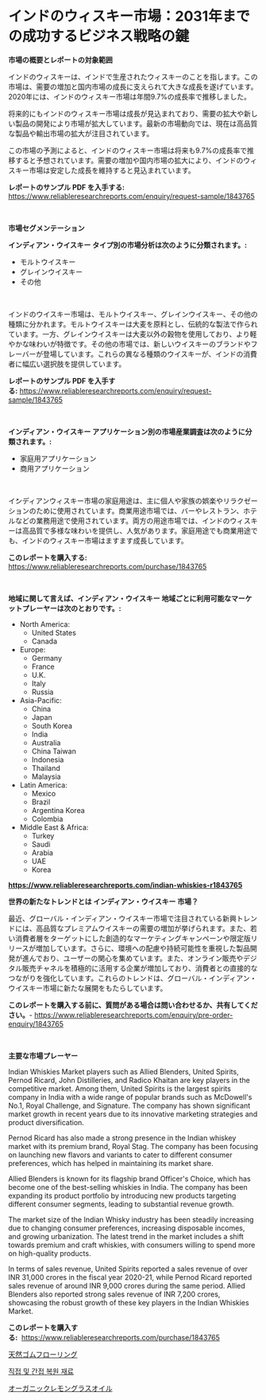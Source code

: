 <p><h1>インドのウィスキー市場：2031年までの成功するビジネス戦略の鍵</h1></p><p><strong>市場の概要とレポートの対象範囲</strong></p>
<p><p>インドのウィスキーは、インドで生産されたウィスキーのことを指します。この市場は、需要の増加と国内市場の成長に支えられて大きな成長を遂げています。2020年には、インドのウィスキー市場は年間9.7%の成長率で推移しました。</p><p>将来的にもインドのウィスキー市場は成長が見込まれており、需要の拡大や新しい製品の開発により市場が拡大しています。最新の市場動向では、現在は高品質な製品や輸出市場の拡大が注目されています。</p><p>この市場の予測によると、インドのウィスキー市場は将来も9.7%の成長率で推移すると予想されています。需要の増加や国内市場の拡大により、インドのウィスキー市場は安定した成長を維持すると見込まれています。</p></p>
<p><strong>レポートのサンプル PDF を入手する:</strong> <a href="https://www.reliableresearchreports.com/enquiry/request-sample/1843765">https://www.reliableresearchreports.com/enquiry/request-sample/1843765</a></p>
<p>&nbsp;</p>
<p><strong>市場セグメンテーション</strong></p>
<p><strong>インディアン・ウイスキー タイプ別の市場分析は次のように分類されます。:</strong></p>
<p><ul><li>モルトウイスキー</li><li>グレインウイスキー</li><li>その他</li></ul></p>
<p>&nbsp;</p>
<p><p>インドのウイスキー市場は、モルトウイスキー、グレインウイスキー、その他の種類に分かれます。モルトウイスキーは大麦を原料とし、伝統的な製法で作られています。一方、グレインウイスキーは大麦以外の穀物を使用しており、より軽やかな味わいが特徴です。その他の市場では、新しいウイスキーのブランドやフレーバーが登場しています。これらの異なる種類のウイスキーが、インドの消費者に幅広い選択肢を提供しています。</p></p>
<p><strong>レポートのサンプル PDF を入手する:</strong>&nbsp;<a href="https://www.reliableresearchreports.com/enquiry/request-sample/1843765">https://www.reliableresearchreports.com/enquiry/request-sample/1843765</a></p>
<p>&nbsp;</p>
<p><strong> インディアン・ウイスキー アプリケーション別の市場産業調査は次のように分類されます。:</strong></p>
<p><ul><li>家庭用アプリケーション</li><li>商用アプリケーション</li></ul></p>
<p>&nbsp;</p>
<p><p>イ́ンディアンウィスキー市場の家庭用途は、主に個人や家族の娯楽やリラクゼーションのために使用されています。商業用途市場では、バーやレストラン、ホテルなどの業務用途で使用されています。両方の用途市場では、インドのウィスキーは高品質で多様な味わいを提供し、人気があります。家庭用途でも商業用途でも、インドのウィスキー市場はますます成長しています。</p></p>
<p><strong>このレポートを購入する:</strong>&nbsp; <a href="https://www.reliableresearchreports.com/purchase/1843765">https://www.reliableresearchreports.com/purchase/1843765</a></p>
<p>&nbsp;</p>
<p><strong>地域に関して言えば、インディアン・ウイスキー 地域ごとに利用可能なマーケットプレーヤーは次のとおりです。:</strong></p>
<p><ul>
    <li>
        North America:
        <ul>
            <li>United States</li>
            <li>Canada</li>
        </ul>
    </li>
    <li>
        Europe:
        <ul>
            <li>Germany</li>
            <li>France</li>
            <li>U.K.</li>
            <li>Italy</li>
            <li>Russia</li>
        </ul>
    </li>
    <li>
        Asia-Pacific:
        <ul>
            <li>China</li>
            <li>Japan</li>
            <li>South Korea</li>
            <li>India</li>
            <li>Australia</li>
            <li>China Taiwan</li>
            <li>Indonesia</li>
            <li>Thailand</li>
            <li>Malaysia</li>
        </ul>
    </li>
    <li>
        Latin America:
        <ul>
            <li>Mexico</li>
            <li>Brazil</li>
            <li>Argentina Korea</li>
            <li>Colombia</li>
        </ul>
    </li>
    <li>
        Middle East & Africa:
        <ul>
            <li>Turkey</li>
            <li>Saudi</li>
            <li>Arabia</li>
            <li>UAE</li>
            <li>Korea</li>
        </ul>
    </li>
    </ul></p>
<p><strong><a href="https://www.reliableresearchreports.com/indian-whiskies-r1843765">https://www.reliableresearchreports.com/indian-whiskies-r1843765</a></strong>&nbsp;</p>
<p><strong>世界の新たなトレンドとは インディアン・ウイスキー 市場？</strong></p>
<p><p>最近、グローバル・インディアン・ウイスキー市場で注目されている新興トレンドには、高品質なプレミアムウイスキーの需要の増加が挙げられます。また、若い消費者層をターゲットにした創造的なマーケティングキャンペーンや限定版リリースが増加しています。さらに、環境への配慮や持続可能性を重視した製品開発が進んでおり、ユーザーの関心を集めています。また、オンライン販売やデジタル販売チャネルを積極的に活用する企業が増加しており、消費者との直接的なつながりを強化しています。これらのトレンドは、グローバル・インディアン・ウイスキー市場に新たな展開をもたらしています。</p></p>
<p><strong>このレポートを購入する前に、質問がある場合は問い合わせるか、共有してください。</strong>- <a href="https://www.reliableresearchreports.com/enquiry/pre-order-enquiry/1843765">https://www.reliableresearchreports.com/enquiry/pre-order-enquiry/1843765</a></p>
<p>&nbsp;</p>
<p><strong>主要な市場プレーヤー</strong></p>
<p><p>Indian Whiskies Market players such as Allied Blenders, United Spirits, Pernod Ricard, John Distilleries, and Radico Khaitan are key players in the competitive market. Among them, United Spirits is the largest spirits company in India with a wide range of popular brands such as McDowell's No.1, Royal Challenge, and Signature. The company has shown significant market growth in recent years due to its innovative marketing strategies and product diversification.</p><p>Pernod Ricard has also made a strong presence in the Indian whiskey market with its premium brand, Royal Stag. The company has been focusing on launching new flavors and variants to cater to different consumer preferences, which has helped in maintaining its market share.</p><p>Allied Blenders is known for its flagship brand Officer's Choice, which has become one of the best-selling whiskies in India. The company has been expanding its product portfolio by introducing new products targeting different consumer segments, leading to substantial revenue growth.</p><p>The market size of the Indian Whisky industry has been steadily increasing due to changing consumer preferences, increasing disposable incomes, and growing urbanization. The latest trend in the market includes a shift towards premium and craft whiskies, with consumers willing to spend more on high-quality products.</p><p>In terms of sales revenue, United Spirits reported a sales revenue of over INR 31,000 crores in the fiscal year 2020-21, while Pernod Ricard reported sales revenue of around INR 9,000 crores during the same period. Allied Blenders also reported strong sales revenue of INR 7,200 crores, showcasing the robust growth of these key players in the Indian Whiskies Market.</p></p>
<p><strong>このレポートを購入する:</strong>&nbsp;&nbsp;<a href="https://www.reliableresearchreports.com/purchase/1843765">https://www.reliableresearchreports.com/purchase/1843765</a></p>
<p><p><a href="https://medium.com/@jaylonlesch1993/%E5%A4%A9%E7%84%B6%E3%82%B4%E3%83%A0%E3%83%95%E3%83%AD%E3%83%BC%E3%83%AA%E3%83%B3%E3%82%B0%E5%B8%82%E5%A0%B4-2031%E5%B9%B4%E3%81%BE%E3%81%A7%E3%81%AE%E3%83%88%E3%83%AC%E3%83%B3%E3%83%89-%E4%BA%88%E6%B8%AC-%E7%AB%B6%E4%BA%89%E5%88%86%E6%9E%90-708d99aa303a">天然ゴムフローリング</a></p><p><a href="https://medium.com/@londonacobson5656/%EC%A7%81%EC%A0%91-%EB%B0%8F-%EA%B0%84%EC%A0%91-%EB%B3%B5%EC%9B%90-%EC%9E%AC%EB%A3%8C-%EC%8B%9C%EC%9E%A5-%EC%A0%84%EB%A7%9D-%EC%82%B0%EC%97%85-%EA%B0%9C%EC%9A%94-%EB%B0%8F-%EC%98%88%EC%B8%A1-2024%EB%85%84%EB%B6%80%ED%84%B0-2031%EB%85%84-6adbbefec283">직접 및 간접 복원 재료</a></p><p><a href="https://medium.com/@addiehirthe05/%E3%82%AA%E3%83%BC%E3%82%AC%E3%83%8B%E3%83%83%E3%82%AF%E3%83%AC%E3%83%A2%E3%83%B3%E3%82%B0%E3%83%A9%E3%82%B9%E3%82%AA%E3%82%A4%E3%83%AB%E5%B8%82%E5%A0%B4-%E7%AB%B6%E4%BA%89%E5%88%86%E6%9E%90-%E5%B8%82%E5%A0%B4%E5%8B%95%E5%90%91-2031%E5%B9%B4%E3%81%BE%E3%81%A7%E3%81%AE%E4%BA%88%E6%B8%AC-76c0d3672b60">オーガニックレモングラスオイル</a></p></p>